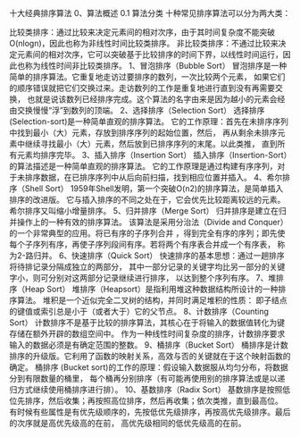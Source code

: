 十大经典排序算法
0、算法概述
0.1 算法分类
十种常见排序算法可以分为两大类：

比较类排序：通过比较来决定元素间的相对次序，由于其时间复杂度不能突破O(nlogn)，因此也称为非线性时间比较类排序。
非比较类排序：不通过比较来决定元素间的相对次序，它可以突破基于比较排序的时间下界，以线性时间运行，因此也称为线性时间非比较类排序。 
1、冒泡排序（Bubble Sort）
冒泡排序是一种简单的排序算法。它重复地走访过要排序的数列，一次比较两个元素，
如果它们的顺序错误就把它们交换过来。走访数列的工作是重复地进行直到没有再需要交换，
也就是说该数列已经排序完成。这个算法的名字由来是因为越小的元素会经由交换慢慢“浮”到数列的顶端。 
2、选择排序（Selection Sort）
选择排序(Selection-sort)是一种简单直观的排序算法。
它的工作原理：首先在未排序序列中找到最小（大）元素，存放到排序序列的起始位置，然后，
再从剩余未排序元素中继续寻找最小（大）元素，然后放到已排序序列的末尾。以此类推，
直到所有元素均排序完毕。
3、插入排序（Insertion Sort）
插入排序（Insertion-Sort）的算法描述是一种简单直观的排序算法。
它的工作原理是通过构建有序序列，对于未排序数据，在已排序序列中从后向前扫描，找到相应位置并插入。
4、希尔排序（Shell Sort）
1959年Shell发明，第一个突破O(n2)的排序算法，是简单插入排序的改进版。
它与插入排序的不同之处在于，它会优先比较距离较远的元素。希尔排序又叫缩小增量排序。
5、归并排序（Merge Sort）
归并排序是建立在归并操作上的一种有效的排序算法。
该算法是采用分治法（Divide and Conquer）的一个非常典型的应用。将已有序的子序列合并
，得到完全有序的序列；即先使每个子序列有序，再使子序列段间有序。若将两个有序表合并成一个有序表，
称为2-路归并。 
6、快速排序（Quick Sort）
快速排序的基本思想：通过一趟排序将待排记录分隔成独立的两部分，
其中一部分记录的关键字均比另一部分的关键字小，则可分别对这两部分记录继续进行排序，
以达到整个序列有序。
7、堆排序（Heap Sort）
堆排序（Heapsort）是指利用堆这种数据结构所设计的一种排序算法。
堆积是一个近似完全二叉树的结构，并同时满足堆积的性质：
即子结点的键值或索引总是小于（或者大于）它的父节点。
8、计数排序（Counting Sort）
计数排序不是基于比较的排序算法，其核心在于将输入的数据值转化为键存储在额外开辟的数组空间中。 
作为一种线性时间复杂度的排序，计数排序要求输入的数据必须是有确定范围的整数。
9、桶排序（Bucket Sort）
桶排序是计数排序的升级版。它利用了函数的映射关系，高效与否的关键就在于这个映射函数的确定。
桶排序 (Bucket sort)的工作的原理：假设输入数据服从均匀分布，将数据分到有限数量的桶里，
每个桶再分别排序（有可能再使用别的排序算法或是以递归方式继续使用桶排序进行排）。
10、基数排序（Radix Sort）
基数排序是按照低位先排序，然后收集；再按照高位排序，然后再收集；依次类推，直到最高位。
有时候有些属性是有优先级顺序的，先按低优先级排序，再按高优先级排序。最后的次序就是高优先级高的在前，
高优先级相同的低优先级高的在前。
